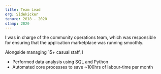 ```yaml
---
title: Team Lead
org: Sidekicker
tenure: 2018 - 2020
stamp: 2020
---
```


I was in charge of the community operations team,  which was responsible for ensuring that the application marketplace was running smoothly.

Alongside managing 15+ casual staff, I

- Performed data analysis using SQL and Python
- Automated core processes to save ~100hrs of labour-time per month
